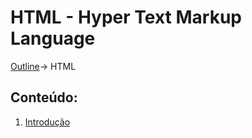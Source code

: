 # HTML - Hyper Text Markup Language
[Outline](https://github.com/eamorgado/NUCC-2020-2021-Web/blob/main/README.md)-> HTML

## Conteúdo:
1. [Introdução](https://github.com/eamorgado/NUCC-2020-2021-Web/blob/main/Docs/HTML/Intro.md)
